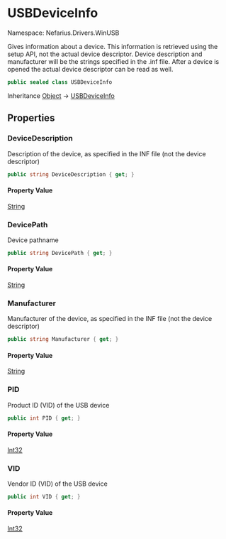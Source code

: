 # USBDeviceInfo

Namespace: Nefarius.Drivers.WinUSB

Gives information about a device. This information is retrieved using the setup API, not the
 actual device descriptor. Device description and manufacturer will be the strings specified
 in the .inf file. After a device is opened the actual device descriptor can be read as well.

```csharp
public sealed class USBDeviceInfo
```

Inheritance [Object](https://docs.microsoft.com/en-us/dotnet/api/system.object) → [USBDeviceInfo](./nefarius.drivers.winusb.usbdeviceinfo.md)

## Properties

### <a id="properties-devicedescription"/>**DeviceDescription**

Description of the device, as specified in the INF file (not the device descriptor)

```csharp
public string DeviceDescription { get; }
```

#### Property Value

[String](https://docs.microsoft.com/en-us/dotnet/api/system.string)<br>

### <a id="properties-devicepath"/>**DevicePath**

Device pathname

```csharp
public string DevicePath { get; }
```

#### Property Value

[String](https://docs.microsoft.com/en-us/dotnet/api/system.string)<br>

### <a id="properties-manufacturer"/>**Manufacturer**

Manufacturer of the device, as specified in the INF file (not the device descriptor)

```csharp
public string Manufacturer { get; }
```

#### Property Value

[String](https://docs.microsoft.com/en-us/dotnet/api/system.string)<br>

### <a id="properties-pid"/>**PID**

Product ID (VID) of the USB device

```csharp
public int PID { get; }
```

#### Property Value

[Int32](https://docs.microsoft.com/en-us/dotnet/api/system.int32)<br>

### <a id="properties-vid"/>**VID**

Vendor ID (VID) of the USB device

```csharp
public int VID { get; }
```

#### Property Value

[Int32](https://docs.microsoft.com/en-us/dotnet/api/system.int32)<br>
